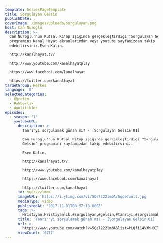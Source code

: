 ```yaml
---
template: SeriesPageTemplate
title: Sorgulayan Gelsin
publishDate: .
coverImage: /images/uploads/sorgulayan.png
host: Can Nuroğlu
description: >-
  Can Nuroğlu'nun Kutsal Kitap ışığında gerçekleştirdiği "Sorgulayan Gelsin"
  programını Kanal Hayat ekranlarından veya youtube sayfamızdan takip
  edebilirsiniz.Esen Kalın.

  http://kanalhayat.tv/

  http://www.youtube.com/kanalhayatplay

  https://www.facebook.com/kanalhayat

  https://twitter.com/kanalhayat
targetGroup: Herkes
language: '0'
selectedCategories:
  - Öğretim
  - Rehberlik
  - Apolitikler
episodes:
  - season: '1'
    youtubeURL:
      description: >-
        Tanrı'yı sorgulamak günah mı? - [Sorgulayan Gelsin 01]

        Can Nuroğlu'nun Kutsal Kitap ışığında gerçekleştirdiği "Sorgulayan
        Gelsin" programını sayfamızdan takip edebilirsiniz. 

        Esen Kalın.

        http://kanalhayat.tv/

        http://www.youtube.com/kanalhayatplay

        https://www.facebook.com/kanalhayat

        https://twitter.com/kanalhayat
      id: 5Qe7222lmbA
      imageURL: 'https://i.ytimg.com/vi/5Qe7222lmbA/hqdefault.jpg'
      mediaType: video
      publishedAt: '2017-11-01T08:57:18.000Z'
      tags: >-
        Hristiyan,Hristiyanlık,#sorgulayan,#gelsin,#tanrıyı,#sorgulamak,#günah,#mı?
      title: 'Tanrı''yı sorgulamak günah mı? - [Sorgulayan Gelsin 01]'
      url: >-
        https://www.youtube.com/watch?v=5Qe7222lmbA&list=PLQfi14V3hH0IlRTzN5wdxV8nAKdKZBki6&index=2&t=0s
      viewCount: '6777'
---
```


